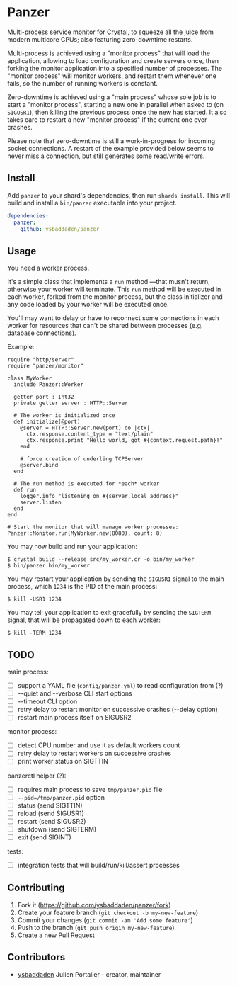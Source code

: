# Panzer

Multi-process service monitor for Crystal, to squeeze all the juice from modern
multicore CPUs; also featuring zero-downtime restarts.

Multi-process is achieved using a "monitor process" that will load the
application, allowing to load configuration and create servers once, then
forking the monitor application into a specified number of processes. The
"monitor process" will monitor workers, and restart them whenever one fails, so
the number of running workers is constant.

Zero-downtime is achieved using a "main process" whose sole job is to start a
"monitor process", starting a new one in parallel when asked to (on `SIGUSR1`),
then killing the previous process once the new has started. It also takes care
to restart a new "monitor process" if the current one ever crashes.

Please note that zero-downtime is still a work-in-progress for incoming socket
connections. A restart of the example provided below seems to never miss a
connection, but still generates some read/write errors.

## Install

Add `panzer` to your shard's dependencies, then run `shards install`. This will
build and install a `bin/panzer` executable into your project.

```yaml
dependencies:
  panzer:
    github: ysbaddaden/panzer
```

## Usage

You need a worker process.

It's a simple class that implements a `run` method —that musn't return,
otherwise your worker will terminate. This `run` method will be executed in each
worker, forked from the monitor process, but the class initializer and any code
loaded by your worker will be executed once.

You'll may want to delay or have to reconnect some connections in each worker
for resources that can't be shared between processes (e.g. database
connections).

Example:

```crystal
require "http/server"
require "panzer/monitor"

class MyWorker
  include Panzer::Worker

  getter port : Int32
  private getter server : HTTP::Server

  # The worker is initialized once
  def initialize(@port)
    @server = HTTP::Server.new(port) do |ctx|
      ctx.response.content_type = "text/plain"
      ctx.response.print "Hello world, got #{context.request.path}!"
    end

    # force creation of underling TCPServer
    @server.bind
  end

  # The run method is executed for *each* worker
  def run
    logger.info "listening on #{server.local_address}"
    server.listen
  end
end

# Start the monitor that will manage worker processes:
Panzer::Monitor.run(MyWorker.new(8080), count: 8)
```

You may now build and run your application:

```shell
$ crystal build --release src/my_worker.cr -o bin/my_worker
$ bin/panzer bin/my_worker
```

You may restart your application by sending the `SIGUSR1` signal to the main
process, which `1234` is the PID of the main process:

```shell
$ kill -USR1 1234
```

You may tell your application to exit gracefully by sending the `SIGTERM`
signal, that will be propagated down to each worker:

```shell
$ kill -TERM 1234
```

## TODO

main process:

  - [ ] support a YAML file (`config/panzer.yml`) to read configuration from (?)
  - [ ] --quiet and --verbose CLI start options
  - [ ] --timeout CLI option
  - [ ] retry delay to restart monitor on successive crashes (--delay option)
  - [ ] restart main process itself on SIGUSR2

monitor process:

  - [ ] detect CPU number and use it as default workers count
  - [ ] retry delay to restart workers on successive crashes
  - [ ] print worker status on SIGTTIN

panzerctl helper (?):

  - [ ] requires main process to save `tmp/panzer.pid` file
  - [ ] `--pid=/tmp/panzer.pid` option
  - [ ] status (send SIGTTIN)
  - [ ] reload (send SIGUSR1)
  - [ ] restart (send SIGUSR2)
  - [ ] shutdown (send SIGTERM)
  - [ ] exit (send SIGINT)

tests:

  - [ ] integration tests that will build/run/kill/assert processes


## Contributing

1. Fork it (<https://github.com/ysbaddaden/panzer/fork>)
2. Create your feature branch (`git checkout -b my-new-feature`)
3. Commit your changes (`git commit -am 'Add some feature'`)
4. Push to the branch (`git push origin my-new-feature`)
5. Create a new Pull Request

## Contributors

- [ysbaddaden](https://github.com/ysbaddaden) Julien Portalier - creator, maintainer
